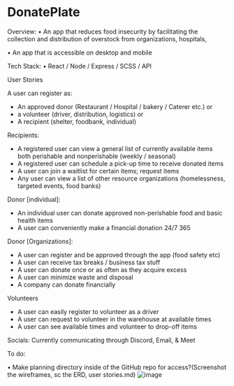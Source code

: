 # DonatePlate

Overview: 
•	An app that reduces food insecurity by facilitating the collection and distribution of overstock from organizations,  hospitals, 

•	An app that is accessible on desktop and mobile


Tech Stack:
•	React / Node / Express / SCSS / API



User Stories

A user can register as: 
-	An approved donor (Restaurant / Hospital / bakery / Caterer etc.) or
-	a volunteer (driver, distribution, logistics) or
-	A recipient (shelter, foodbank, individual)

Recipients: 
-	A registered user can view a general list of currently available items both perishable and nonperishable (weekly / seasonal)
-	A registered user can schedule a pick-up time to receive donated items
-	A user can join a waitlist for certain items; request items 
-	Any user can view a list of other resource organizations (homelessness, targeted events, food banks)

Donor [individual]: 
-	An individual user can donate approved non-perishable food and basic health items
-	A user can conveniently make a financial donation 24/7 365

Donor [Organizations]:
-	A user can register and be approved through the app (food safety etc)
-	A user can receive tax breaks / business tax stuff
-	A user can donate once or as often as they acquire excess 
-	A user can minimize waste and disposal
-	A company can donate financially

Volunteers
-	A user can easily register to volunteer as a driver
-	A user can request to volunteer in the warehouse at available times
-	A user can see available times and volunteer to drop-off items


Socials: 
Currently communicating through Discord, Email, & Meet

To do: 

•	Make planning directory inside of the GitHub repo for access?(Screenshot the wireframes, sc the ERD, user stories.md)
![image](https://github.com/uzernamex/DonatePlate/assets/113137050/9e8f2bd9-8d18-4228-b6c8-54f07c7fd6f8)
